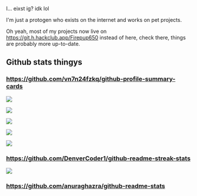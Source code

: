 I... eixst ig? idk lol

I'm just a protogen who exists on the internet and works on pet projects.

Oh yeah, most of my projects now live on https://git.h.hackclub.app/Firepup650 instead of here, check there, things are probably more up-to-date.

## Github stats thingys

### https://github.com/vn7n24fzkq/github-profile-summary-cards

![](http://github-profile-summary-cards.firepup650.com/api/cards/profile-details?username=firepup6500&theme=chartreuse_dark) 

![](http://github-profile-summary-cards.firepup650.com/api/cards/repos-per-language?username=firepup6500&theme=chartreuse_dark)

![](http://github-profile-summary-cards.firepup650.com/api/cards/most-commit-language?username=firepup6500&theme=chartreuse_dark)

![](http://github-profile-summary-cards.firepup650.com/api/cards/stats?username=firepup6500&theme=chartreuse_dark)

![](http://github-profile-summary-cards.firepup650.com/api/cards/productive-time?username=firepup6500&theme=chartreuse_dark&utcOffset=6)

### https://github.com/DenverCoder1/github-readme-streak-stats

![](https://github-streak-stats.firepup650.com/?user=Firepup6500&theme=chartreuse-dark&hide_border=true&border_radius=10&date_format=j%20M%5B%20Y%5D)

### https://github.com/anuraghazra/github-readme-stats

